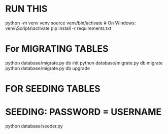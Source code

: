 # RUN THIS
python -m venv venv
source venv/bin/activate  # On Windows: venv\Scripts\activate
pip install -r requirements.txt

# For MIGRATING TABLES
python database/migrate.py db init
python database/migrate.py db migrate
python database/migrate.py db upgrade

# FOR SEEDING TABLES
# SEEDING: PASSWORD = USERNAME
python database/seeder.py